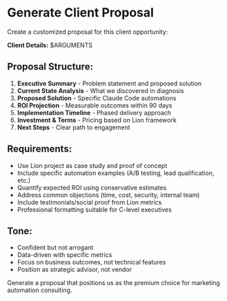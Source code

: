 # Generate Client Proposal

Create a customized proposal for this client opportunity:

**Client Details:** $ARGUMENTS

## Proposal Structure:
1. **Executive Summary** - Problem statement and proposed solution
2. **Current State Analysis** - What we discovered in diagnosis
3. **Proposed Solution** - Specific Claude Code automations
4. **ROI Projection** - Measurable outcomes within 90 days  
5. **Implementation Timeline** - Phased delivery approach
6. **Investment & Terms** - Pricing based on Lion framework
7. **Next Steps** - Clear path to engagement

## Requirements:
- Use Lion project as case study and proof of concept
- Include specific automation examples (A/B testing, lead qualification, etc.)
- Quantify expected ROI using conservative estimates
- Address common objections (time, cost, security, internal team)
- Include testimonials/social proof from Lion metrics
- Professional formatting suitable for C-level executives

## Tone:
- Confident but not arrogant
- Data-driven with specific metrics
- Focus on business outcomes, not technical features
- Position as strategic advisor, not vendor

Generate a proposal that positions us as the premium choice for marketing automation consulting.